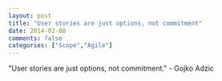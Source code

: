 ```yaml
---
layout: post
title: "User stories are just options, not commitment"
date: 2014-02-08
comments: false
categories: ["Scope","Agile"]
---
```


<span class='quote'>"User stories are just options, not commitment."</span>
<span class='by'>- Gojko Adzic</span>
